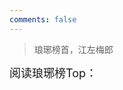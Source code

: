 ```yaml
---
comments: false
---
```

<blockquote class="blockquote-center">琅琊榜首，江左梅郎</blockquote>

<p id="heheda"><font size="4">阅读琅琊榜Top：<br><br></font></p>

<script src="https://cdn1.lncld.net/static/js/av-core-mini-0.6.1.js"></script>

<script>AV.initialize("z4gJQDYWtJaYDKAY3kuPtn2i-gzGzoHsz", "NPG4o0CWzLFqSTL94JmNAm7X");</script>

<script type="text/javascript">
  var num=30 //最终只返回20条结果
  var time=0
  var title=""
  var url=""
  var query = new AV.Query('Counter');//表名
  query.notEqualTo('id',0); //id不为0的结果
  query.descending('time'); //结果按阅读次数降序排序
  query.limit(num);  
  query.find().then(function (todo) {
    for (var i=0;i<num;i++){ 
      // console.log(todo[i]);
      var result=todo[i].attributes;
      time=result.time;  //阅读次数
      title=result.title; //文章标题
      url=result.url;     //文章url
      // console.log(title);
      // console.log(url);
      // console.log(time);
      var content="<p>"+"【阅读次数:"+time+"】"+"<a href='"+"http://thief.one"+url+"'>"+"<font color='#0477ab'>"+title+"</font>"+"</a>"+"</p>";
      // document.write("<a href='"+"http://thief.one/"+url+"'>"+title+"</a>"+"    Readtimes:"+time+"<br>");
      document.getElementById("heheda").innerHTML+=content
    }
  }, function (error) {
    console.log("error");
  });
</script>